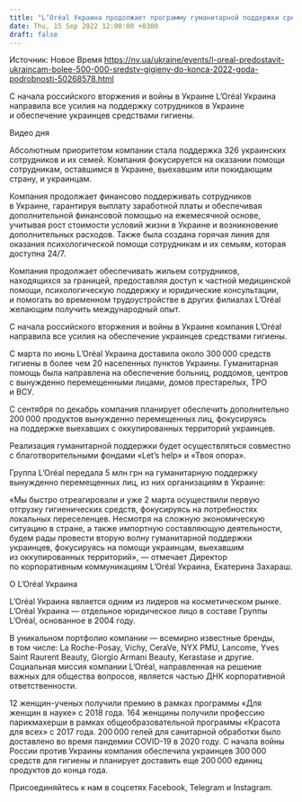 ```yaml
---
title: "L’Oréal Украина продолжает программу гуманитарной поддержки средствами гигиены"
date: Thu, 15 Sep 2022 12:00:00 +0300
draft: false
---
```

Источник: Новое Время https://nv.ua/ukraine/events/l-oreal-predostavit-ukraincam-bolee-500-000-sredstv-gigieny-do-konca-2022-goda-podrobnosti-50268578.html


С начала российского вторжения и войны в Украине L’Oréal Украина направила все усилия на поддержку сотрудников в Украине и обеспечение украинцев средствами гигиены.

 Видео дня   

 Абсолютным приоритетом компании стала поддержка 326 украинских сотрудников и их семей. Компания фокусируется на оказании помощи сотрудникам, оставшимся в Украине, выехавшим или покидающим страну, и украинцам.

Компания продолжает финансово поддерживать сотрудников в Украине, гарантируя выплату заработной платы и обеспечивая дополнительной финансовой помощью на ежемесячной основе, учитывая рост стоимости условий жизни в Украине и возникновение дополнительных расходов. Также была создана горячая линия для оказания психологической помощи сотрудникам и их семьям, которая доступна 24/7.

Компания продолжает обеспечивать жильем сотрудников, находящихся за границей, предоставляя доступ к частной медицинской помощи, психологическую поддержку и юридические консультации, и помогать во временном трудоустройстве в других филиалах L’Oréal желающим получить международный опыт.

С начала российского вторжения и войны в Украине компания L’Oréal направила все усилия на обеспечение украинцев средствами гигиены.

 С марта по июнь L’Oréal Украина доставила около 300 000 средств гигиены в более чем 20 населенных пунктов Украины. Гуманитарная помощь была направлена на обеспечение больниц, роддомов, центров с вынужденно перемещенными лицами, домов престарелых, ТРО и ВСУ.

С сентября по декабрь компания планирует обеспечить дополнительно 200 000 продуктов вынужденно перемещенных лиц, фокусируясь на поддержке выехавших с оккупированных территорий украинцев.

 Реализация гуманитарной поддержки будет осуществляться совместно с благотворительными фондами «Let’s help» и «Твоя опора».

Группа L’Oréal передала 5 млн грн на гуманитарную поддержку вынужденно перемещенных лиц, из них организациям в Украине:

«Мы быстро отреагировали и уже 2 марта осуществили первую отгрузку гигиенических средств, фокусируясь на потребностях локальных переселенцев. Несмотря на сложную экономическую ситуацию в стране, а также импортную составляющую деятельности, будем рады провести вторую волну гуманитарной поддержки украинцев, фокусируясь на помощи украинцам, выехавшим из оккупированных территорий», — отмечает Директор по корпоративным коммуникациям L’Oréal Украина, Екатерина Захараш.

О L’Oréal Украина

 L’Oréal Украина является одним из лидеров на косметическом рынке. L’Oréal Украина — отдельное юридическое лицо в составе Группы L’Oréal, основанное в 2004 году.

 В уникальном портфолио компании — всемирно известные бренды, в том числе: La Roche-Posay, Vichy, CeraVe, NYX PMU, Lancome, Yves Saint Raurent Beauty, Giorgio Armani Beauty, Kerastase и другие. Социальная миссия компании L’Oréal, направленная на решение важных для общества вопросов, является частью ДНК корпоративной ответственности.

 12 женщин-ученых получили премию в рамках программы «Для женщин в науке» с 2018 года. 164 женщины получили профессию парикмахерши в рамках общеобразовательной программы «Красота для всех» с 2017 года. 200 000 гелей для санитарной обработки было доставлено во время пандемии COVID-19 в 2020 году. С начала войны России против Украины компания обеспечила украинцев 300 000 средств для гигиены и планирует доставить еще 200 000 единиц продуктов до конца года.

Присоединяйтесь к нам в соцсетях Facebook, Telegram и Instagram.
